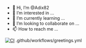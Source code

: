 - 👋 Hi, I’m @Adix82
- 👀 I’m interested in ...
- 🌱 I’m currently learning ...
- 💞️ I’m looking to collaborate on ...
- 📫 How to reach me ...

<!---
Adix82/Adix82 is a ✨ special ✨ repository because its `README.md` (this file) appears on your GitHub profile.
You can click the Preview link to take a look at your changes.
--->

[![CI](https://github.com/Adix82/Adix82/actions/workflows/CI.yml/badge.svg)](https://github.com/Adix82/Adix82/actions/workflows/CI.yml)
.github/workflows/greetings.yml
